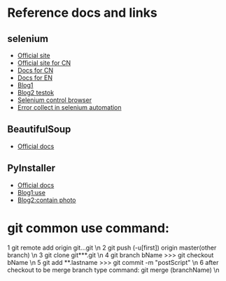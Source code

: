 # Reference docs and links #
## selenium ##
* [Official site](https://selenium-python.readthedocs.io/installation.html#introduction)
* [Official site for CN](https://selenium-python-zh.readthedocs.io/en/latest/)
* [Docs for CN](https://python-selenium-zh.readthedocs.io/zh_CN/latest/)
* [Docs for EN](https://seleniumhq.github.io/selenium/docs/api/py/index.html)
* [Blog1](https://www.cnblogs.com/chen0307/p/9956424.html)
* [Blog2 testok](https://blog.csdn.net/wtwcsdn123/article/details/82023720)
* [Selenium control browser](https://www.jianshu.com/p/7a4414082ce2)
* [Error collect in selenium automation](https://blog.csdn.net/zxy987872674/article/details/53141118)
## BeautifulSoup ##
* [Official docs](https://www.crummy.com/software/BeautifulSoup/bs4/doc/index.zh.html)
## PyInstaller ##
* [Official docs](https://pyinstaller.readthedocs.io/en/stable/#)
* [Blog1:use](https://blog.csdn.net/jirryzhang/article/details/78881512)
* [Blog2:contain photo](https://blog.csdn.net/MemoryD/article/details/83147300)

# git common use command: #
1 git remote add origin git...git \n
2 git push (-u[first]) origin master(other branch) \n
3 git clone git\*\*\*.git \n
4 git branch bName  >>>  git checkout bName \n
5 git add \*\*.lastname  >>> git commit -m  "postScript" \n
6 after checkout to be merge branch type command: git merge (branchName) \n
